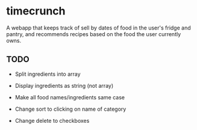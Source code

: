 # timecrunch

A webapp that keeps track of sell by dates of food in the user's fridge and pantry, and recommends recipes based on the food the user currently owns.

## TODO

* Split ingredients into array

* Display ingredients as string (not array)

* Make all food names/ingredients same case

* Change sort to clicking on name of category

* Change delete to checkboxes